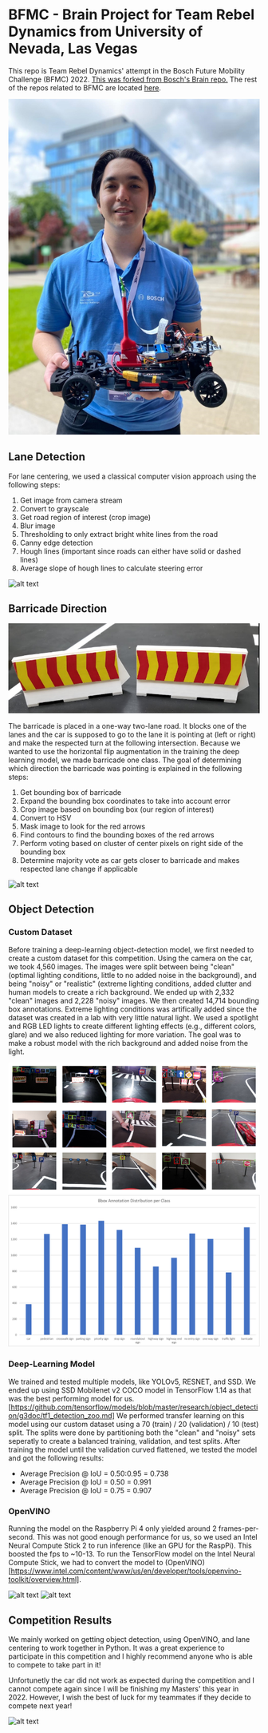 # BFMC - Brain Project for Team Rebel Dynamics from University of Nevada, Las Vegas

This repo is Team Rebel Dynamics' attempt in the Bosch Future Mobility Challenge (BFMC) 2022. [This was forked from Bosch's Brain repo.](https://github.com/ECC-BFMC/Brain) The rest of the repos related to BFMC are located [here](https://github.com/ECC-BFMC/).

![alt text](https://github.com/pauls3/Brain/blob/master/images/me_resized.jpg)

## Lane Detection

For lane centering, we used a classical computer vision approach using the following steps:

  1. Get image from camera stream
  2. Convert to grayscale
  3. Get road region of interest (crop image)
  4. Blur image
  5. Thresholding to only extract bright white lines from the road
  6. Canny edge detection
  7. Hough lines (important since roads can either have solid or dashed lines)
  8. Average slope of hough lines to calculate steering error

![alt text](https://github.com/pauls3/Brain/blob/master/images/lane_centering.gif)



## Barricade Direction

![alt text](https://github.com/pauls3/Brain/blob/master/images/barricade.PNG)

The barricade is placed in a one-way two-lane road. It blocks one of the lanes and the car is supposed to go to the lane it is pointing at (left or right) and make the respected turn at the following intersection. Because we wanted to use the horizontal flip augmentation in the training the deep learning model, we made barricade one class. The goal of determining which direction the barricade was pointing is explained in the following steps:

  1. Get bounding box of barricade
  2. Expand the bounding box coordinates to take into account error
  3. Crop image based on bounding box (our region of interest)
  4. Convert to HSV
  5. Mask image to look for the red arrows
  6. Find contours to find the bounding boxes of the red arrows
  7. Perform voting based on cluster of center pixels on right side of the bounding box
  8. Determine majority vote as car gets closer to barricade and makes respected lane change if applicable

![alt text](https://github.com/pauls3/Brain/blob/master/images/barricade.gif)




## Object Detection

### Custom Dataset

Before training a deep-learning object-detection model, we first needed to create a custom dataset for this competition. Using the camera on the car, we took 4,560 images. The images were split between being "clean" (optimal lighting conditions, little to no added noise in the background), and being "noisy" or "realistic" (extreme lighting conditions, added clutter and human models to create a rich background. We ended up with 2,332 "clean" images and 2,228 "noisy" images. We then created 14,714 bounding box annotations. Extreme lighting conditions was artifically added since the dataset was created in a lab with very little natural light. We used a spotlight and RGB LED lights to create different lighting effects (e.g., different colors, glare) and we also reduced lighting for more variation. The goal was to make a robust model with the rich background and added noise from the light.

![alt text](https://github.com/pauls3/Brain/blob/master/images/dataset.PNG)
![alt text](https://github.com/pauls3/Brain/blob/master/images/class_distribution.png)

### Deep-Learning Model
We trained and tested multiple models, like YOLOv5, RESNET, and SSD. We ended up using SSD Mobilenet v2 COCO model in TensorFlow 1.14 as that was the best performing model for us. [https://github.com/tensorflow/models/blob/master/research/object_detection/g3doc/tf1_detection_zoo.md] We performed transfer learning on this model using our custom dataset using a 70 (train) / 20 (validation) / 10 (test) split. The splits were done by partitioning both the "clean" and "noisy" sets seperatly to create a balanced training, validation, and test splits. After training the model until the validation curved flattened, we tested the model and got the following results:
  * Average Precision @ IoU = 0.50:0.95 = 0.738
  * Average Precision @ IoU = 0.50      = 0.991
  * Average Precision @ IoU = 0.75      = 0.907

### OpenVINO
Running the model on the Raspberry Pi 4 only yielded around 2 frames-per-second. This was not good enough performance for us, so we used an Intel Neural Compute Stick 2 to run inference (like an GPU for the RaspPi). This boosted the fps to ~10-13. To run the TensorFlow model on the Intel Neural Compute Stick, we had to convert the model to (OpenVINO)[https://www.intel.com/content/www/us/en/developer/tools/openvino-toolkit/overview.html].

![alt text](https://github.com/pauls3/Brain/blob/master/images/object_detection_0.gif)
![alt text](https://github.com/pauls3/Brain/blob/master/images/object_detection_1.gif)


## Competition Results

We mainly worked on getting object detection, using OpenVINO, and lane centering to work together in Python. It was a great experience to participate in this competition and I highly recommend anyone who is able to compete to take part in it!

Unfortunetly the car did not work as expected during the competition and I cannot compete again since I will be finishing my Masters' this year in 2022. However, I wish the best of luck for my teammates if they decide to compete next year!

![alt text](https://github.com/pauls3/Brain/blob/master/images/0911_BFMC-14.05.2022-NIC_1746-%C2%A9-Nicu-Cherciu.jpg)
